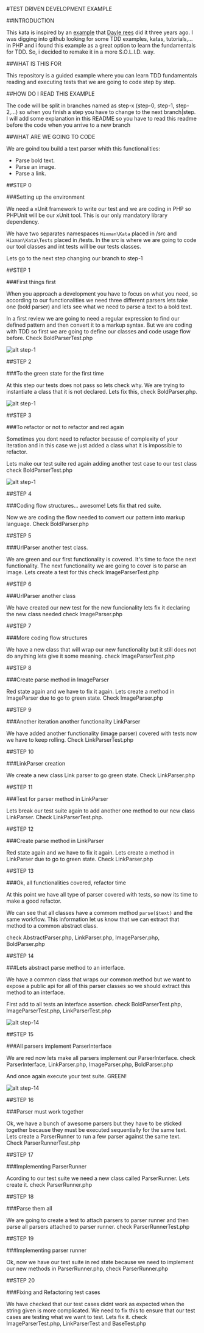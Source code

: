 #TEST DRIVEN DEVELOPMENT EXAMPLE


##INTRODUCTION

This kata is inspired by an [example](https://github.com/daylerees/test-driven-development-example) that [Dayle rees](https://twitter.com/daylerees) did it three years ago. I was digging into github looking for some TDD examples, katas, tutorials,... in PHP and i found this example as a great option to learn the fundamentals for TDD. So, i decided to remake it in a more S.O.L.I.D. way.

##WHAT IS THIS FOR

This repository is a guided example where you can learn TDD fundamentals reading and executing tests that we are going to code step by step. 

##HOW DO I READ THIS EXAMPLE

The code will be split in branches named as step-x (step-0, step-1, step-2,...) so when you finish a step you have to change to the next branch|step. I will add some explanation in this README so you have to read this readme before the code when you arrive to a new branch

##WHAT ARE WE GOING TO CODE

We are goind tou build a text parser whith this functionalities:

- Parse bold text.
- Parse an image.
- Parse a link.

##STEP 0

###Setting up the environment

We need a xUnit framework to write our test and we are coding in PHP so PHPUnit will be our xUnit tool. This is our only mandatory library dependency.

We have two separates namespaces `Hixman\Kata` placed in /src and `Hixman\Kata\Tests` placed in /tests. In the src is where we are going to code our tool classes and int tests will be our tests classes.

Lets go to the next step changing our branch to step-1

##STEP 1

###First things first

When you approach a development you have to focus on what you need, so according to our functionalities we need three different parsers lets take one (bold parser) and lets see what we need to parse a text to a bold text.

In a first review we are going to need a regular expression to find our defined pattern and then convert it to a markup syntax. But we are coding with TDD so first we are going to define our classes and code usage flow before. Check BoldParserTest.php

![alt step-1](https://cloud.githubusercontent.com/assets/1638531/21962799/a6ca62bc-db2e-11e6-8729-deb92c33fc58.png)


##STEP 2

###To the green state for the first time

At this step our tests does not pass so lets check why. We are trying to instantiate a class that it is not declared. Lets fix this, check BoldParser.php.

![alt step-1](https://cloud.githubusercontent.com/assets/1638531/21962936/7a62e198-db30-11e6-8f92-49f561108a9e.png)

##STEP 3

###To refactor or not to refactor and red again

Sometimes you dont need to refactor because of complexity of your iteration and in this case we just added a class what it is impossible to refactor.

Lets make our test suite red again adding another test case to our test class check BoldParserTest.php

![alt step-1](https://cloud.githubusercontent.com/assets/1638531/21963052/5228f3e0-db33-11e6-8a79-f658e871f88b.png)


##STEP 4

###Coding flow structures... awesome! Lets fix that red suite.

Now we are coding the flow needed to convert our pattern into markup language. Check BoldParser.php

##STEP 5

###UrlParser another test class.

We are green and our first functionality is covered. It's time to face the next functionality.
The next functionality we are going to cover is to parse an image. Lets create a test for this check ImageParserTest.php

##STEP 6

###UrlParser another class

We have created our new test for the new funcionality lets fix it declaring the new class needed check ImageParser.php

##STEP 7

###More coding flow structures

We have a new class that will wrap our new functionality but it still does not do anything lets give it some meaning. check ImageParserTest.php

##STEP 8

###Create parse method in ImageParser

Red state again and we have to fix it again. Lets create a method in ImageParser due to go to green state. Check ImageParser.php

##STEP 9

###Another iteration another functionality LinkParser
 
 We have added another functionality (image parser) covered with tests now we have to keep rolling. Check LinkParserTest.php
 
##STEP 10
 
###LinkParser creation
 
 We create a new class Link parser to go green state. Check LinkParser.php
 
##STEP 11

###Test for parser method in LinkParser

 Lets break our test suite again to add another one method to our new class LinkParser. Check LinkParserTest.php.

##STEP 12

###Create parse method in LinkParser

Red state again and we have to fix it again. Lets create a method in LinkParser due to go to green state. Check LinkParser.php

##STEP 13

###Ok, all functionalities covered, refactor time

At this point we have all type of parser covered with tests, so now its time to make a good refactor. 

We can see that all classes have a commom method `parse($text)` and the same workflow. This information let us know that we can extract that method to a common abstract class. 

check AbstractParser.php, LinkParser.php, ImageParser.php, BoldParser.php

##STEP 14

###Lets abstract parse method to an interface.

We have a common class that wraps our common method but we want to expose a public api for all of this parser classes so we should extract this method to an interface.
 
First add to all tests an interface assertion. check BoldParserTest.php, ImageParserTest.php, LinkParserTest.php

![alt step-14](https://cloud.githubusercontent.com/assets/1638531/21964867/4855ad1a-db54-11e6-8f8b-7968ca283314.png)

##STEP 15

###All parsers implement ParserInterface

We are red now lets make all parsers implement our ParserInterface. check ParserInterface, LinkParser.php, ImageParser.php, BoldParser.php 

And once again execute your test suite. GREEN!

![alt step-14](https://cloud.githubusercontent.com/assets/1638531/21964938/afbcbdda-db55-11e6-85bb-522b4c38aca4.png)


##STEP 16

###Parser must work together

Ok, we have a bunch of awesome parsers but they have to be sticked together because they must be executed sequentially for the same text. Lets create a ParserRunner to run a few parser against the same text. Check ParserRunnerTest.php

##STEP 17

###Implementing ParserRunner

Acording to our test suite we need a new class called ParserRunner. Lets create it. check ParserRunner.php

##STEP 18

###Parse them all

We are going to create a test to attach parsers to parser runner and then parse all parsers attached to parser runner. check ParserRunnerTest.php

##STEP 19

###Implementing parser runner

Ok, now we have our test suite in red state because we need to implement our new methods in ParserRunner.php, check ParserRunner.php

##STEP 20

###Fixing and Refactoring test cases

We have checked that our test cases didnt work as expected when the string given is more complicated. We need to fix this to ensure that our test cases are testing what we want to test. Lets fix it. check ImageParserTest.php, LinkParserTest and BaseTest.php
